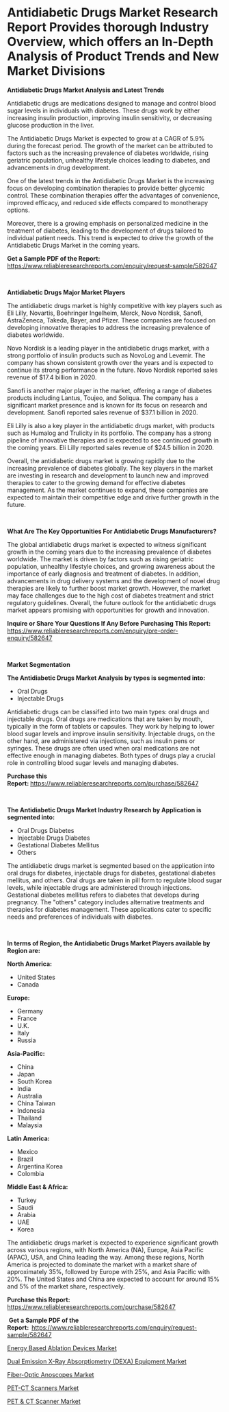 <p><h1>Antidiabetic Drugs Market Research Report Provides thorough Industry Overview, which offers an In-Depth Analysis of Product Trends and New Market Divisions</h1></p><p><strong>Antidiabetic Drugs Market Analysis and Latest Trends</strong></p>
<p><p>Antidiabetic drugs are medications designed to manage and control blood sugar levels in individuals with diabetes. These drugs work by either increasing insulin production, improving insulin sensitivity, or decreasing glucose production in the liver.</p><p>The Antidiabetic Drugs Market is expected to grow at a CAGR of 5.9% during the forecast period. The growth of the market can be attributed to factors such as the increasing prevalence of diabetes worldwide, rising geriatric population, unhealthy lifestyle choices leading to diabetes, and advancements in drug development.</p><p>One of the latest trends in the Antidiabetic Drugs Market is the increasing focus on developing combination therapies to provide better glycemic control. These combination therapies offer the advantages of convenience, improved efficacy, and reduced side effects compared to monotherapy options.</p><p>Moreover, there is a growing emphasis on personalized medicine in the treatment of diabetes, leading to the development of drugs tailored to individual patient needs. This trend is expected to drive the growth of the Antidiabetic Drugs Market in the coming years.</p></p>
<p><strong>Get a Sample PDF of the Report:&nbsp;</strong> <a href="https://www.reliableresearchreports.com/enquiry/request-sample/582647">https://www.reliableresearchreports.com/enquiry/request-sample/582647</a></p>
<p>&nbsp;</p>
<p><strong>Antidiabetic Drugs Major Market Players</strong></p>
<p><p>The antidiabetic drugs market is highly competitive with key players such as Eli Lilly, Novartis, Boehringer Ingelheim, Merck, Novo Nordisk, Sanofi, AstraZeneca, Takeda, Bayer, and Pfizer. These companies are focused on developing innovative therapies to address the increasing prevalence of diabetes worldwide.</p><p>Novo Nordisk is a leading player in the antidiabetic drugs market, with a strong portfolio of insulin products such as NovoLog and Levemir. The company has shown consistent growth over the years and is expected to continue its strong performance in the future. Novo Nordisk reported sales revenue of $17.4 billion in 2020.</p><p>Sanofi is another major player in the market, offering a range of diabetes products including Lantus, Toujeo, and Soliqua. The company has a significant market presence and is known for its focus on research and development. Sanofi reported sales revenue of $37.1 billion in 2020.</p><p>Eli Lilly is also a key player in the antidiabetic drugs market, with products such as Humalog and Trulicity in its portfolio. The company has a strong pipeline of innovative therapies and is expected to see continued growth in the coming years. Eli Lilly reported sales revenue of $24.5 billion in 2020.</p><p>Overall, the antidiabetic drugs market is growing rapidly due to the increasing prevalence of diabetes globally. The key players in the market are investing in research and development to launch new and improved therapies to cater to the growing demand for effective diabetes management. As the market continues to expand, these companies are expected to maintain their competitive edge and drive further growth in the future.</p></p>
<p>&nbsp;</p>
<p><strong>What Are The Key Opportunities For Antidiabetic Drugs Manufacturers?</strong></p>
<p><p>The global antidiabetic drugs market is expected to witness significant growth in the coming years due to the increasing prevalence of diabetes worldwide. The market is driven by factors such as rising geriatric population, unhealthy lifestyle choices, and growing awareness about the importance of early diagnosis and treatment of diabetes. In addition, advancements in drug delivery systems and the development of novel drug therapies are likely to further boost market growth. However, the market may face challenges due to the high cost of diabetes treatment and strict regulatory guidelines. Overall, the future outlook for the antidiabetic drugs market appears promising with opportunities for growth and innovation.</p></p>
<p><strong>Inquire or Share Your Questions If Any Before Purchasing This Report:</strong> <a href="https://www.reliableresearchreports.com/enquiry/pre-order-enquiry/582647">https://www.reliableresearchreports.com/enquiry/pre-order-enquiry/582647</a></p>
<p>&nbsp;</p>
<p><strong>Market Segmentation</strong></p>
<p><strong>The Antidiabetic Drugs Market Analysis by types is segmented into:</strong></p>
<p><ul><li>Oral Drugs</li><li>Injectable Drugs</li></ul></p>
<p><p>Antidiabetic drugs can be classified into two main types: oral drugs and injectable drugs. Oral drugs are medications that are taken by mouth, typically in the form of tablets or capsules. They work by helping to lower blood sugar levels and improve insulin sensitivity. Injectable drugs, on the other hand, are administered via injections, such as insulin pens or syringes. These drugs are often used when oral medications are not effective enough in managing diabetes. Both types of drugs play a crucial role in controlling blood sugar levels and managing diabetes.</p></p>
<p><strong>Purchase this Report:&nbsp;</strong><a href="https://www.reliableresearchreports.com/purchase/582647">https://www.reliableresearchreports.com/purchase/582647</a></p>
<p>&nbsp;</p>
<p><strong>The Antidiabetic Drugs Market Industry Research by Application is segmented into:</strong></p>
<p><ul><li>Oral Drugs Diabetes</li><li>Injectable Drugs Diabetes</li><li>Gestational Diabetes Mellitus</li><li>Others</li></ul></p>
<p><p>The antidiabetic drugs market is segmented based on the application into oral drugs for diabetes, injectable drugs for diabetes, gestational diabetes mellitus, and others. Oral drugs are taken in pill form to regulate blood sugar levels, while injectable drugs are administered through injections. Gestational diabetes mellitus refers to diabetes that develops during pregnancy. The "others" category includes alternative treatments and therapies for diabetes management. These applications cater to specific needs and preferences of individuals with diabetes.</p></p>
<p>&nbsp;</p>
<p><strong>In terms of Region, the Antidiabetic Drugs Market Players available by Region are:</strong></p>
<p>
    <p> <strong> North America: </strong>
        <ul>
            <li>United States</li>
            <li>Canada</li>
        </ul>
        </p> 
    <p> <strong> Europe: </strong>
        <ul>
            <li>Germany</li>
            <li>France</li>
            <li>U.K.</li>
            <li>Italy</li>
            <li>Russia</li>
        </ul>
        </p> 
    <p> <strong> Asia-Pacific: </strong>
        <ul>
            <li>China</li>
            <li>Japan</li>
            <li>South Korea</li>
            <li>India</li>
            <li>Australia</li>
            <li>China Taiwan</li>
            <li>Indonesia</li>
            <li>Thailand</li>
            <li>Malaysia</li>
        </ul>
        </p> 
    <p> <strong> Latin America: </strong>
        <ul>
            <li>Mexico</li>
            <li>Brazil</li>
            <li>Argentina Korea</li>
            <li>Colombia</li>
        </ul>
        </p> 
    <p> <strong> Middle East & Africa: </strong>
        <ul>
            <li>Turkey</li>
            <li>Saudi</li>
            <li>Arabia</li>
            <li>UAE</li>
            <li>Korea</li>
        </ul>
    </p>
    </p>
<p><p>The antidiabetic drugs market is expected to experience significant growth across various regions, with North America (NA), Europe, Asia Pacific (APAC), USA, and China leading the way. Among these regions, North America is projected to dominate the market with a market share of approximately 35%, followed by Europe with 25%, and Asia Pacific with 20%. The United States and China are expected to account for around 15% and 5% of the market share, respectively.</p></p>
<p><strong>Purchase this Report: </strong><a href="https://www.reliableresearchreports.com/purchase/582647">https://www.reliableresearchreports.com/purchase/582647</a></p>
<p>&nbsp;<strong>Get a Sample PDF of the Report:&nbsp;&nbsp;</strong><a href="https://www.reliableresearchreports.com/enquiry/request-sample/582647">https://www.reliableresearchreports.com/enquiry/request-sample/582647</a></p>
<p><strong></strong></p>
<p><p><a href="https://medium.com/@andrewbradley1965/energy-based-ablation-devices-market-insights-into-market-cagr-market-trends-and-growth-0a2e41903a1a">Energy Based Ablation Devices Market</a></p><p><a href="https://medium.com/@andrewbradley1965/dual-emission-x-ray-absorptiometry-dexa-equipment-market-competitive-analysis-market-trends-and-5abb16f908cf">Dual Emission X-Ray Absorptiometry (DEXA) Equipment Market</a></p><p><a href="https://medium.com/@andrewbradley1965/fiber-optic-anoscopes-market-exploring-market-share-market-trends-and-future-growth-ba4b1cdc52d6">Fiber-Optic Anoscopes Market</a></p><p><a href="https://medium.com/@andrewbradley1965/pet-ct-scanners-market-the-key-to-successful-business-strategy-forecast-till-2031-409809c42a32">PET-CT Scanners Market</a></p><p><a href="https://medium.com/@laurabruen2023/pet-amp-ct-scanner-market-furnishes-information-on-market-share-market-trends-and-market-growth-932e3ea53736">PET & CT Scanner Market</a></p></p>